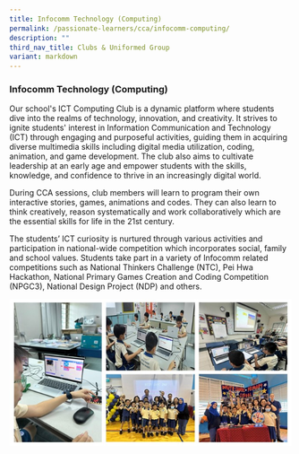 ```yaml
---
title: Infocomm Technology (Computing)
permalink: /passionate-learners/cca/infocomm-computing/
description: ""
third_nav_title: Clubs & Uniformed Group
variant: markdown
---
```

### **Infocomm Technology (Computing)**
Our school's ICT Computing Club is a dynamic platform where students dive into the realms of technology, innovation, and creativity. It strives to ignite students' interest in Information Communication and Technology (ICT) through engaging and purposeful activities, guiding them in acquiring diverse multimedia skills including digital media utilization, coding, animation, and game development. The club also aims to cultivate leadership at an early age and empower students with the skills, knowledge, and confidence to thrive in an increasingly digital world.

During CCA sessions, club members will learn to program their own interactive stories, games, animations and codes. They can also learn to think creatively, reason systematically and work collaboratively which are the essential skills for life in the 21st century.

The students’ ICT curiosity is nurtured through various activities and participation in national-wide competition which incorporates social, family and school values. Students take part in a variety of Infocomm related competitions such as National Thinkers Challenge (NTC), Pei Hwa Hackathon, National Primary Games Creation and Coding Competition (NPGC3), National Design Project (NDP) and others.

![](/images/computing.jpg)